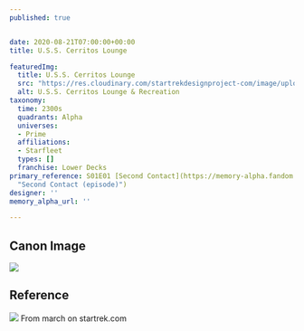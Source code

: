 ```yaml
---
published: true


date: 2020-08-21T07:00:00+00:00
title: U.S.S. Cerritos Lounge

featuredImg:
  title: U.S.S. Cerritos Lounge
  src: "https://res.cloudinary.com/startrekdesignproject-com/image/upload/v1598052452/USSCerritosBar_q9lqxc.png"
  alt: U.S.S. Cerritos Lounge & Recreation
taxonomy:
  time: 2300s
  quadrants: Alpha
  universes:
  - Prime
  affiliations:
  - Starfleet
  types: []
  franchise: Lower Decks
primary_reference: S01E01 [Second Contact](https://memory-alpha.fandom.com/wiki/Second_Contact_(episode)
  "Second Contact (episode)")
designer: ''
memory_alpha_url: ''

---
```

## Canon Image

![](https://res.cloudinary.com/startrekdesignproject-com/image/upload/v1598053676/USSCerritosBar_LDS-1x1.jpg)

## Reference


![](https://res.cloudinary.com/startrekdesignproject-com/image/upload/v1598053676/USSCerritosBar_Reference.jpg) From march on startrek.com 
